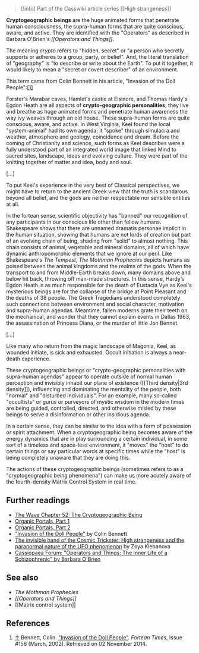 
> [!info] Part of the Casswiki article series [[High strangeness]]

**Cryptogeographic beings** are the huge animated forms that penetrate human consciousness, the supra-human forms that are quite conscious, aware, and active. They are identified with the "Operators" as described in Barbara O'Brien's _[[Operators and Things]]_.

The meaning _crypto_ refers to "hidden, secret" or "a person who secretly supports or adheres to a group, party, or belief". And, the literal translation of "geography" is "to describe or write about the Earth". To put it together, it would likely to mean a "secret or covert describer" of an environment.

This term came from Colin Bennett in his article, "Invasion of the Doll People":[\[1\]](#cite_note-1)

Forster's Marabar caves, Hamlet's castle at Elsinore, and Thomas Hardy's Egdon Heath are all aspects of **crypto-geographic personalities**; they live and breathe as huge animated forms and penetrate human awareness the way ivy weaves through an old house. These supra-human forms are quite conscious, aware, and active. In West Virginia, Keel found the local "system-animal" had its own agenda; it "spoke" through simulacra and weather, atmosphere and geology, coincidence and dream. Before the coming of Christianity and science, such forms as Keel describes were a fully understood part of an integrated world image that linked Mind to sacred sites, landscape, ideas and evolving culture. They were part of the knitting together of matter and idea, body and soul.

\[...\]

To put Keel's experience in the very best of Classical perspectives, we might have to return to the ancient Greek view that the truth is scandalous beyond all belief, and the gods are neither respectable nor sensible entities at all.

In the fortean sense, scientific objectivity has "banned" our recognition of any participants in our conscious life other than fellow humans. Shakespeare shows that there are unnamed dramatis personae implicit in the human situation, showing that humans are not lords of creation but part of an evolving chain of being, shading from "solid" to almost nothing. This chain consists of animal, vegetable and mineral domains, all of which have dynamic anthropomorphic elements that we ignore at our peril. Like Shakespeare's _The Tempest_, _The Mothman Prophecies_ depicts humans as poised between the animal kingdoms and the realms of the gods. When the transport to and from Middle-Earth breaks down, many domains above and below hit back, throwing off man-made structures. In this sense, Hardy’s Egdon Heath is as much responsible for the death of Eustacia Vye as Keel's mysterious beings are for the collapse of the bridge at Point Pleasant and the deaths of 38 people. The Greek Tragedians understood completely such connections between environment and social character, motivation and supra-human agendas. Meantime, fallen moderns grate their teeth on the mechanical, and wonder that they cannot explain events in Dallas 1963, the assassination of Princess Diana, or the murder of little Jon Bennet.

\[...\]

Like many who return from the magic landscape of Magonia, Keel, as wounded initiate, is sick and exhausted. Occult initiation is always a near-death experience.

These cryptogeographic beings or "crypto-geographic personalities with supra-human agendas" appear to operate outside of normal human perception and invisibly inhabit our plane of existence ([[Third density|3rd density]]), influencing and dominating the mentality of the people, both "normal" and "disturbed individuals". For an example, many so-called "occultists" or gurus or purveyors of mystic wisdom in the modern times are being guided, controlled, directed, and otherwise misled by these beings to serve a disinformation or other insidious agenda.

In a certain sense, they can be similar to the idea with a form of possession or spirit attachment. When a cryptogeographic being becomes aware of the energy dynamics that are in play surrounding a certain individual, in some sort of a timeless and space-less environment, it "moves" the "host" to do certain things or say particular words at specific times while the "host" is being completely unaware that they are doing this.

The actions of these cryptogeographic beings (sometimes refers to as a "cryptogeographic being phenomena") can make us more acutely aware of the fourth-density Matrix Control System in real time.

Further readings
----------------

*   [The Wave Chapter 52: The Cryptogeographic Being](http://cassiopaea.org/2012/01/19/the-wave-chapter-52-the-cryptogeographic-being/)
*   [Organic Portals, Part 1](http://cassiopaea.org/2012/12/17/organic-portals-part-1/)
*   [Organic Portals, Part 2](http://cassiopaea.org/2012/12/04/organic-portals-part-2/)
*   ["Invasion of the Doll People"](http://www.forteantimes.com/features/articles/252/invasion_of_the_doll_people.html) by Colin Bennett
*   [The invisible hand of the Cosmic Trickster: High strangeness and the paranormal nature of the UFO phenomenon](http://www.sott.net/article/269373-The-invisible-hand-of-the-Cosmic-Trickster-High-strangeness-and-the-paranormal-nature-of-the-UFO-phenomenon) by Zoya Klebanova
*   [Cassiopaea Forum: "Operators and Things: The Inner Life of a Schizophrenic" by Barbara O'Brien](https://cassiopaea.org/forum/index.php/topic,16183.0.html)

See also
--------

*   _The Mothman Prophecies_
*   _[[Operators and Things]]_
*   [[Matrix control system]]

References
----------

1.  [↑](#cite_ref-1) Bennett, Colin. ["Invasion of the Doll People"](http://www.forteantimes.com/features/articles/252/invasion_of_the_doll_people.html). _Fortean Times_, Issue #156 (March, 2002). Retrieved on 02 November 2014.